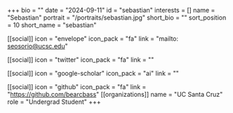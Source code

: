 +++
bio = "" 
date = "2024-09-11" 
id = "sebastian" 
interests = [] 
name = "Sebastian" 
portrait = "/portraits/sebastian.jpg" 
short_bio = "" 
sort_position = 10
 short_name = "sebastian" 

[[social]] 
    icon = "envelope" 
    icon_pack = "fa" 
    link = "mailto: seosorio@ucsc.edu"

 [[social]] 
    icon = "twitter" 
    icon_pack = "fa" 
    link = "" 

[[social]] 
    icon = "google-scholar" 
    icon_pack = "ai" 
    link = "" 

[[social]] 
    icon = "github" 
    icon_pack = "fa" 
    link = "https://github.com/bearcbass" 
[[organizations]] 
     name = "UC Santa Cruz" 
      role = "Undergrad Student" 
+++